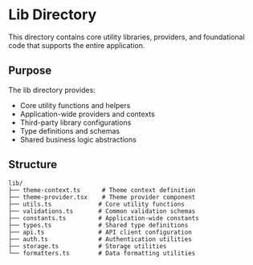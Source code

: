 # Lib Directory

This directory contains core utility libraries, providers, and foundational code that supports the entire application.

## Purpose

The lib directory provides:

- Core utility functions and helpers
- Application-wide providers and contexts
- Third-party library configurations
- Type definitions and schemas
- Shared business logic abstractions

## Structure

```
lib/
├── theme-context.ts      # Theme context definition
├── theme-provider.tsx    # Theme provider component
├── utils.ts             # Core utility functions
├── validations.ts       # Common validation schemas
├── constants.ts         # Application-wide constants
├── types.ts             # Shared type definitions
├── api.ts               # API client configuration
├── auth.ts              # Authentication utilities
├── storage.ts           # Storage utilities
└── formatters.ts        # Data formatting utilities
```
